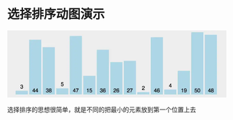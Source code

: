 # 选择排序动图演示

<div align=center><img src="fig/selection_sort.webp" width="  "></div>

选择排序的思想很简单，就是不同的把最小的元素放到第一个位置上去
